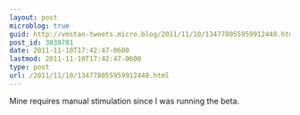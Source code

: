 ```yaml
---
layout: post
microblog: true
guid: http://vmstan-tweets.micro.blog/2011/11/10/134778055959912448.html
post_id: 3039701
date: 2011-11-10T17:42:47-0600
lastmod: 2011-11-10T17:42:47-0600
type: post
url: /2011/11/10/134778055959912448.html
---
```

Mine requires manual stimulation since I was running the beta.
